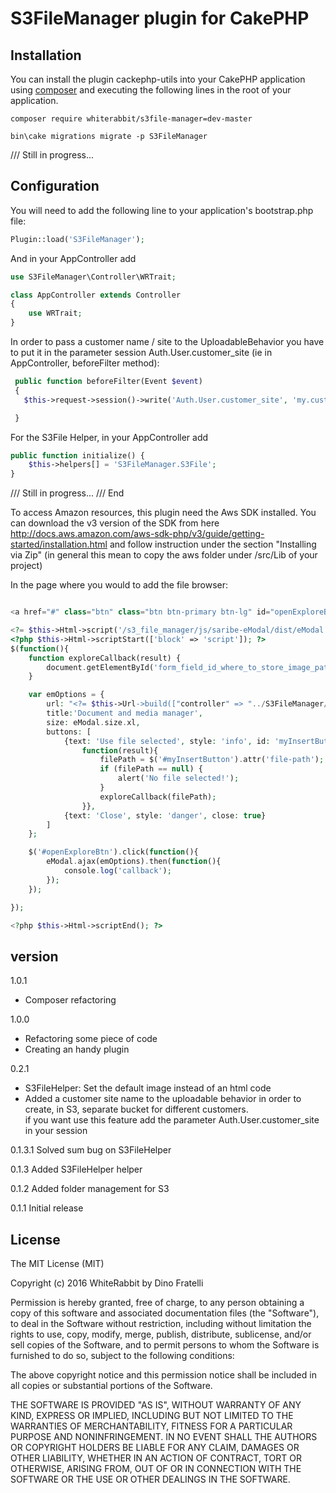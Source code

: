 # S3FileManager plugin for CakePHP

## Installation

You can install the plugin cackephp-utils into your CakePHP application using [composer](http://getcomposer.org) and executing the
following lines in the root of your application.

```
composer require whiterabbit/s3file-manager=dev-master

bin\cake migrations migrate -p S3FileManager
```
 
 /// Still in progress...
 ## Configuration
 
 You will need to add the following line to your application's bootstrap.php file:
 
 ```php
 Plugin::load('S3FileManager');
 ```
 
 And in your AppController add
 
 ```php
 use S3FileManager\Controller\WRTrait;
 
 class AppController extends Controller
 {
     use WRTrait;
 }
 
```    
    
In order to pass a customer name / site to the UploadableBehavior you have to put it in the parameter session Auth.User.customer_site (ie in AppController, beforeFilter method):

```php
 public function beforeFilter(Event $event)
 {
   $this->request->session()->write('Auth.User.customer_site', 'my.customer.site');

 } 
```

For the S3File Helper, in your AppController add

```php
public function initialize() {
    $this->helpers[] = 'S3FileManager.S3File';
}
```
 /// Still in progress... /// End
 

To access Amazon resources, this plugin need the Aws SDK installed. You can download the v3 version of the SDK from here
 http://docs.aws.amazon.com/aws-sdk-php/v3/guide/getting-started/installation.html and follow instruction under the section 
 "Installing via Zip" (in general this mean to copy the aws folder under /src/Lib of your project)
    
 
In the page where you would to add the file browser:

```php

<a href="#" class="btn" class="btn btn-primary btn-lg" id="openExploreBtn">Browse</a>

<?= $this->Html->script('/s3_file_manager/js/saribe-eModal/dist/eModal.js', ['block'=>'script']) ?>
<?php $this->Html->scriptStart(['block' => 'script']); ?>
$(function(){
    function exploreCallback(result) {
        document.getElementById('form_field_id_where_to_store_image_path_name').value = result;
    }

    var emOptions = {
        url: "<?= $this->Url->build(["controller" => "../S3FileManager/Files", "action" => "explore", "customer_site_name_used_in_S3_bucket"]); ?>",
        title:'Document and media manager',
        size: eModal.size.xl,
        buttons: [
            {text: 'Use file selected', style: 'info', id: 'myInsertButton', close: true, click:
                function(result){
                    filePath = $('#myInsertButton').attr('file-path');
                    if (filePath == null) {
                        alert('No file selected!');
                    }
                    exploreCallback(filePath);
                }},
            {text: 'Close', style: 'danger', close: true}
        ]
    };

    $('#openExploreBtn').click(function(){
        eModal.ajax(emOptions).then(function(){
            console.log('callback');
        });
    });

});

<?php $this->Html->scriptEnd(); ?>
```


## version

1.0.1
- Composer refactoring

1.0.0
- Refactoring some piece of code
- Creating an handy plugin

0.2.1
- S3FileHelper: Set the default image instead of an html code
- Added a customer site name to the uploadable behavior in order to create, in S3, separate bucket for different customers.  
if you want use this feature add the parameter Auth.User.customer_site in your session


0.1.3.1
Solved sum bug on S3FileHelper

0.1.3
Added S3FileHelper helper

0.1.2
Added folder management for S3

0.1.1
Initial release

License
-------

The MIT License (MIT)

Copyright (c) 2016 WhiteRabbit by Dino Fratelli

Permission is hereby granted, free of charge, to any person obtaining a copy
of this software and associated documentation files (the "Software"), to deal
in the Software without restriction, including without limitation the rights
to use, copy, modify, merge, publish, distribute, sublicense, and/or sell
copies of the Software, and to permit persons to whom the Software is
furnished to do so, subject to the following conditions:

The above copyright notice and this permission notice shall be included in all
copies or substantial portions of the Software.

THE SOFTWARE IS PROVIDED "AS IS", WITHOUT WARRANTY OF ANY KIND, EXPRESS OR
IMPLIED, INCLUDING BUT NOT LIMITED TO THE WARRANTIES OF MERCHANTABILITY,
FITNESS FOR A PARTICULAR PURPOSE AND NONINFRINGEMENT. IN NO EVENT SHALL THE
AUTHORS OR COPYRIGHT HOLDERS BE LIABLE FOR ANY CLAIM, DAMAGES OR OTHER
LIABILITY, WHETHER IN AN ACTION OF CONTRACT, TORT OR OTHERWISE, ARISING FROM,
OUT OF OR IN CONNECTION WITH THE SOFTWARE OR THE USE OR OTHER DEALINGS IN THE
SOFTWARE.
